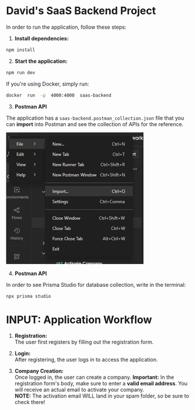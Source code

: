 # David's SaaS Backend Project

In order to run the application, follow these steps:

1.  **Install dependencies:**

```bash
npm install
```

2.  **Start the application:**

```bash
npm run dev
```

If you're using Docker, simply run:

```bash
docker  run  -p  4000:4000  saas-backend
```

3. **Postman API**

The application has a `saas-backend.postman_collection.json` file that you can **import** into Postman and see the collection of APIs for the reference.

![alt text](image.png)

4. **Postman API**

In order to see Prisma Studio for database collection, write in the terminal:

```bash
npx prisma studio
```

# INPUT: Application Workflow

1. **Registration:**  
   The user first registers by filling out the registration form.

2. **Login:**  
   After registering, the user logs in to access the application.

3. **Company Creation:**  
   Once logged in, the user can create a company.
   **Important:** In the registration form's body, make sure to enter a **valid email address**. You will receive an actual email to activate your company.  
   **NOTE:** The activation email WILL land in your spam folder, so be sure to check there!
